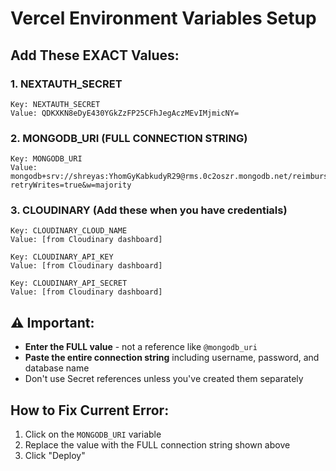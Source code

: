 # Vercel Environment Variables Setup

## Add These EXACT Values:

### 1. NEXTAUTH_SECRET
```
Key: NEXTAUTH_SECRET
Value: QDKXKN8eDyE430YGkZzFP25CFhJegAczMEvIMjmicNY=
```

### 2. MONGODB_URI (FULL CONNECTION STRING)
```
Key: MONGODB_URI
Value: mongodb+srv://shreyas:YhomGyKabkudyR29@rms.0c2oszr.mongodb.net/reimbursement_db?retryWrites=true&w=majority
```

### 3. CLOUDINARY (Add these when you have credentials)
```
Key: CLOUDINARY_CLOUD_NAME
Value: [from Cloudinary dashboard]

Key: CLOUDINARY_API_KEY
Value: [from Cloudinary dashboard]

Key: CLOUDINARY_API_SECRET
Value: [from Cloudinary dashboard]
```

## ⚠️ Important:
- **Enter the FULL value** - not a reference like `@mongodb_uri`
- **Paste the entire connection string** including username, password, and database name
- Don't use Secret references unless you've created them separately

## How to Fix Current Error:
1. Click on the `MONGODB_URI` variable
2. Replace the value with the FULL connection string shown above
3. Click "Deploy"


